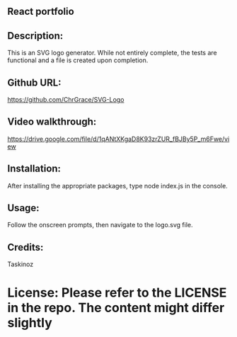 
## React portfolio

## Description:

This is an SVG logo generator. While not entirely complete, the tests are functional and a file is created upon completion. 

## Github URL:

https://github.com/ChrGrace/SVG-Logo

## Video walkthrough:

https://drive.google.com/file/d/1qANtXKgaD8K93zrZUR_fBJBy5P_m6Fwe/view

## Installation: 

After installing the appropriate packages, type node index.js in the console. 

## Usage:

Follow the onscreen prompts, then navigate to the logo.svg file. 

## Credits: 

Taskinoz

# License: Please refer to the LICENSE in the repo. The content might differ slightly










